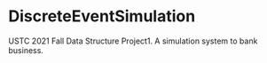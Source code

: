 # DiscreteEventSimulation
USTC 2021 Fall Data Structure Project1. A simulation system to bank business.
